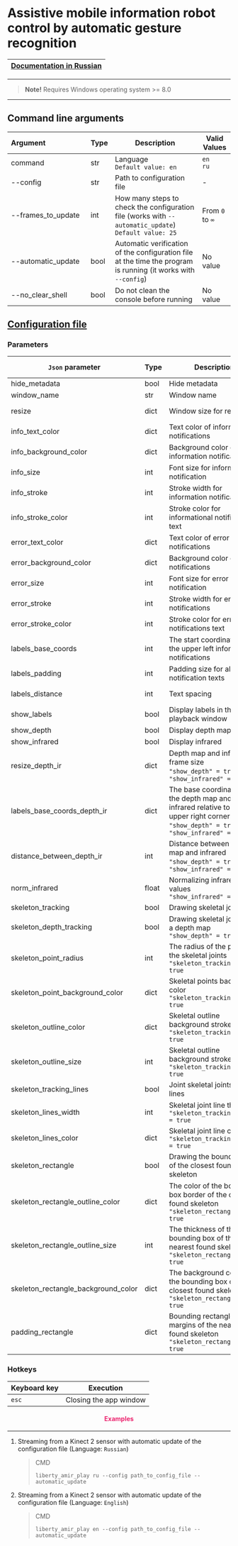 # Assistive mobile information robot control by automatic gesture recognition

| [Documentation in Russian](https://github.com/DmitryRyumin/Liberty/tree/master/liberty/modules/amir/README_RU.md) |
| --- |

---

>  **Note!** Requires Windows operating system >= 8.0

---

## Command line arguments

| Argument&nbsp;&nbsp;&nbsp;&nbsp;&nbsp;&nbsp;&nbsp;&nbsp;&nbsp;&nbsp;&nbsp;&nbsp;&nbsp;&nbsp;&nbsp;&nbsp;&nbsp;&nbsp;&nbsp;&nbsp; | Type | Description | Valid Values |
| -------------------------- | ---  | -------- | ------------------- |
| command | str | Language<br>`Default value: en` | `en`<br>`ru` |
| --config | str | Path to configuration file | - |
| --frames_to_update | int | How many steps to check the configuration file (works with `--automatic_update`)<br>`Default value: 25` | From `0` to `∞` |
| --automatic_update | bool | Automatic verification of the configuration file at the time the program is running (it works with `--config`) | No value |
| --no_clear_shell | bool | Do not clean the console before running | No value |

## [Configuration file](https://github.com/DmitryRyumin/Liberty/blob/master/liberty/configs/amir.json)

### Parameters

| `Json` parameter | Type | Description | Valid Values |
| ---------------- | ---- | ----------- | ------------ |
| hide_metadata | bool | Hide metadata | - |
| window_name | str | Window name | - |
| resize | dict | Window size for resize | From `0` to `∞` |
| info_text_color | dict | Text color of information notifications | From `0` to `255` |
| info_background_color | dict | Background color of information notifications | From `0` to `255` |
| info_size | int | Font size for information notification | From `1` to `60` |
| info_stroke | int | Stroke width for information notifications | From `0` to `4` |
| info_stroke_color | int | Stroke color for informational notifications text | From `0` to `255` |
| error_text_color | dict | Text color of error notifications | From `0` to `255` |
| error_background_color | dict | Background color of error notifications | From `0` to `255` |
| error_size | int | Font size for error notification | From `1` to `60` |
| error_stroke | int | Stroke width for error notifications | From `0` to `4` |
| error_stroke_color | int | Stroke color for error notifications text | From `0` to `255` |
| labels_base_coords | int | The start coordinate for the upper left informational notifications | From `0` to `100` |
| labels_padding | int | Padding size for all notification texts | From `0` to `30` |
| labels_distance | int | Text spacing | From `0` to `15` |
| show_labels | bool | Display labels in the playback window | - |
| show_depth | bool | Display depth map | - |
| show_infrared | bool | Display infrared | - |
| resize_depth_ir | dict | Depth map and infrared frame size<br>`"show_depth" = true` or `"show_infrared" = true` | From `0` to `512` |
| labels_base_coords_depth_ir | dict | The base coordinates of the depth map and infrared relative to the upper right corner<br>`"show_depth" = true` or `"show_infrared" = true` | From `0` to `100` |
| distance_between_depth_ir | int | Distance between depth map and infrared<br>`"show_depth" = true` and `"show_infrared" = true` | From `0` to `50` |
| norm_infrared | float | Normalizing infrared values<br>`"show_infrared" = true` | From `0.01` to `1.0` |
| skeleton_tracking | bool | Drawing skeletal joints | - |
| skeleton_depth_tracking | bool | Drawing skeletal joints on a depth map<br>`"show_depth" = true` | - |
| skeleton_point_radius | int | The radius of the points of the skeletal joints<br>`"skeleton_tracking" = true` | From `1` to `10` |
| skeleton_point_background_color | dict | Skeletal points background color<br>`"skeleton_tracking" = true` | From `0` to `255` |
| skeleton_outline_color | dict | Skeletal outline background stroke color<br>`"skeleton_tracking" = true` | From `0` to `255` |
| skeleton_outline_size | int | Skeletal outline background stroke width<br>`"skeleton_tracking" = true` | From `0` to `10` |
| skeleton_tracking_lines | bool | Joint skeletal joints with lines | - |
| skeleton_lines_width | int | Skeletal joint line thickness<br>`"skeleton_tracking_lines" = true` | From `0` to `10` |
| skeleton_lines_color | dict | Skeletal joint line color<br>`"skeleton_tracking_lines" = true` | From `0` to `255` |
| skeleton_rectangle | bool | Drawing the bounding box of the closest found skeleton | - |
| skeleton_rectangle_outline_color | dict | The color of the bounding box border of the closest found skeleton<br>`"skeleton_rectangle" = true` | From `0` to `255` |
| skeleton_rectangle_outline_size | int | The thickness of the bounding box of the nearest found skeleton<br>`"skeleton_rectangle" = true` | From `0` to `10` |
| skeleton_rectangle_background_color | dict | The background color of the bounding box of the closest found skeleton<br>`"skeleton_rectangle" = true` | From `0` to `255` |
| padding_rectangle | dict | Bounding rectangle margins of the nearest found skeleton<br>`"skeleton_rectangle" = true` | From `0` to `300` |

### Hotkeys

| Keyboard key | Execution |
| ------------ | --------- |
| `esc` | Closing the app window |

<h4 align="center"><span style="color:#EC256F;">Examples</span></h4>

---

1. Streaming from a Kinect 2 sensor with automatic update of the configuration file (Language: `Russian`)

    > CMD
    >
    > ```shell script
    > liberty_amir_play ru --config path_to_config_file --automatic_update
    > ```

2. Streaming from a Kinect 2 sensor with automatic update of the configuration file (Language: `English`)

    > CMD
    >
    > ```shell script
    > liberty_amir_play en --config path_to_config_file --automatic_update
    > ```
